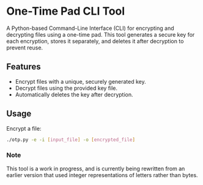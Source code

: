 # One-Time Pad CLI Tool
A Python-based Command-Line Interface (CLI) for encrypting and decrypting files using a one-time pad. This tool generates a secure key for each encryption, stores it separately, and deletes it after decryption to prevent reuse.

## Features
- Encrypt files with a unique, securely generated key.
- Decrypt files using the provided key file.
- Automatically deletes the key after decryption.

## Usage
Encrypt a file:
```bash
./otp.py -e -i [input_file] -o [encrypted_file]
```

### Note
This tool is a work in progress, and is currently being rewritten from an earlier version that used integer representations of letters rather than bytes.

